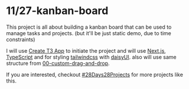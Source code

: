 # 11/27-kanban-board

This project is all about building a kanban board that can be used to manage
tasks and projects. (but it'll be just static demo, due to time constraints)

I will use [Create T3 App](https://create.t3.gg/) to initiate the project and
will use [Next.js](https://nextjs.org/),
[TypeScript](https://www.typescriptlang.org/) and for styling
[tailwindcss](https://tailwindcss.com/) with [daisyUI](https://daisyui.com/).
also will use same structure from
[00-custom-drag-and-drop](https://github.com/kruzkasu223/00-custom-drag-and-drop).

If you are interested, checkout
[#28Days28Projects](https://github.com/kruzkasu223/28Days28Projects) for more
projects like this.
